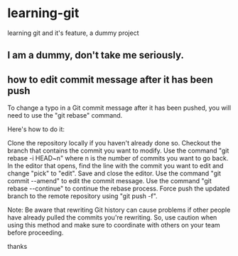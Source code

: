 # learning-git

learning git and it's feature, a dummy project

## I am a dummy, don't take me seriously.


## how to edit commit message after it has been push

To change a typo in a Git commit message after it has been pushed, you will need to use the "git rebase" command.

Here's how to do it:

Clone the repository locally if you haven't already done so.
Checkout the branch that contains the commit you want to modify.
Use the command "git rebase -i HEAD~n" where n is the number of commits you want to go back.
In the editor that opens, find the line with the commit you want to edit and change "pick" to "edit".
Save and close the editor.
Use the command "git commit --amend" to edit the commit message.
Use the command "git rebase --continue" to continue the rebase process.
Force push the updated branch to the remote repository using "git push -f".

Note: Be aware that rewriting Git history can cause problems if other people have already pulled the commits you're rewriting. So, use caution when using this method and make sure to coordinate with others on your team before proceeding.


thanks